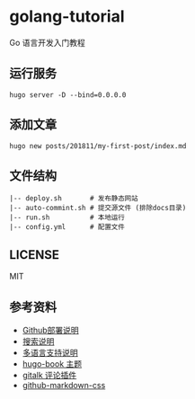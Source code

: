 # golang-tutorial

Go 语言开发入门教程

## 运行服务
```
hugo server -D --bind=0.0.0.0
```

## 添加文章
```
hugo new posts/201811/my-first-post/index.md
```

## 文件结构
```
|-- deploy.sh       # 发布静态网站
|-- auto-commint.sh # 提交源文件 (排除docs目录)
|-- run.sh          # 本地运行
|-- config.yml      # 配置文件
```

## LICENSE
MIT

## 参考资料
- [Github部署说明](https://gohugo.io/hosting-and-deployment/hosting-on-github/)
- [搜索说明](https://gohugo.io/tools/search/)
- [多语言支持说明](https://gohugo.io/content-management/multilingual/)
- [hugo-book 主题](https://github.com/alex-shpak/hugo-book)
- [gitalk 评论插件](https://github.com/gitalk/gitalk)
- [github-markdown-css](https://github.com/sindresorhus/github-markdown-css)